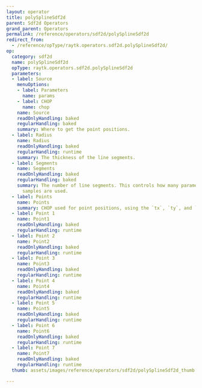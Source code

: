 ```yaml
---
layout: operator
title: polySplineSdf2d
parent: Sdf2d Operators
grand_parent: Operators
permalink: /reference/operators/sdf2d/polySplineSdf2d
redirect_from:
  - /reference/opType/raytk.operators.sdf2d.polySplineSdf2d/
op:
  category: sdf2d
  name: polySplineSdf2d
  opType: raytk.operators.sdf2d.polySplineSdf2d
  parameters:
  - label: Source
    menuOptions:
    - label: Parameters
      name: params
    - label: CHOP
      name: chop
    name: Source
    readOnlyHandling: baked
    regularHandling: baked
    summary: Where to get the point positions.
  - label: Radius
    name: Radius
    readOnlyHandling: baked
    regularHandling: runtime
    summary: The thickness of the line segments.
  - label: Segments
    name: Segments
    readOnlyHandling: baked
    regularHandling: baked
    summary: The number of line segments. This controls how many parameters or CHOP
      samples are used.
  - label: Points
    name: Points
    summary: CHOP used for point positions, using the `tx`, `ty`, and `tz` channels
  - label: Point 1
    name: Point1
    readOnlyHandling: baked
    regularHandling: runtime
  - label: Point 2
    name: Point2
    readOnlyHandling: baked
    regularHandling: runtime
  - label: Point 3
    name: Point3
    readOnlyHandling: baked
    regularHandling: runtime
  - label: Point 4
    name: Point4
    readOnlyHandling: baked
    regularHandling: runtime
  - label: Point 5
    name: Point5
    readOnlyHandling: baked
    regularHandling: runtime
  - label: Point 6
    name: Point6
    readOnlyHandling: baked
    regularHandling: runtime
  - label: Point 7
    name: Point7
    readOnlyHandling: baked
    regularHandling: runtime
  thumb: assets/images/reference/operators/sdf2d/polySplineSdf2d_thumb.png

---
```

